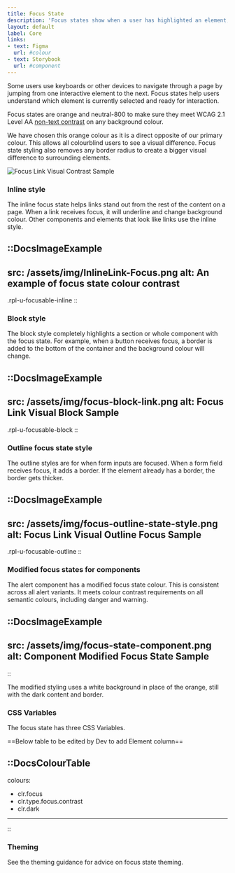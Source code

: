 ```yaml
---
title: Focus State
description: 'Focus states show when a user has highlighted an element, using an input method such as a keyboard or voice.'
layout: default
label: Core
links:
- text: Figma
  url: #colour
- text: Storybook
  url: #component
---
```


Some users use keyboards or other devices to navigate through a page by jumping from one interactive element to the next. Focus states help users understand which element is currently selected and ready for interaction.

Focus states are orange and neutral-800 to make sure they meet WCAG 2.1 Level AA [non-text contrast](https://www.w3.org/WAI/WCAG21/Understanding/non-text-contrast.html) on any background colour.

We have chosen this orange colour as it is a direct opposite of our primary colour. This allows all colourblind users to see a visual difference. Focus state styling also removes any border radius to create a bigger visual difference to surrounding elements.

![Focus Link Visual Contrast Sample](/assets/img/focus-link-visual.png)

### Inline style
The inline focus state helps links stand out from the rest of the content on a page. When a link receives focus, it will underline and change background colour. Other components and elements that look like links use the inline style. 

::DocsImageExample
---
src: /assets/img/InlineLink-Focus.png
alt: An example of focus state colour contrast
---
.rpl-u-focusable-inline
::

### Block style
The block style completely highlights a section or whole component with the focus state. For example, when a button receives focus, a border is added to the bottom of the container and the background colour will change. 

::DocsImageExample
---
src: /assets/img/focus-block-link.png
alt: Focus Link Visual Block Sample
---
.rpl-u-focusable-block
::

### Outline focus state style
The outline styles are for when form inputs are focused. When a form field receives focus, it adds a border. If the element already has a border, the border gets thicker.

::DocsImageExample
---
src: /assets/img/focus-outline-state-style.png
alt: Focus Link Visual Outline Focus Sample
---
.rpl-u-focusable-outline
::

### Modified focus states for components
The alert component has a modified focus state colour. This is consistent across all alert variants. It meets colour contrast requirements on all semantic colours, including danger and warning. 

::DocsImageExample
---
src: /assets/img/focus-state-component.png
alt: Component Modified Focus State Sample
---
::

The modified styling uses a white background in place of the orange, still with the dark content and border. 

### CSS Variables 
The focus state has three CSS Variables.

==Below table to be edited by Dev to add Element column==

::DocsColourTable
---
colours:
  - clr.focus
  - clr.type.focus.contrast
  - clr.dark
---
::

### Theming
See the theming guidance for advice on focus state theming.

